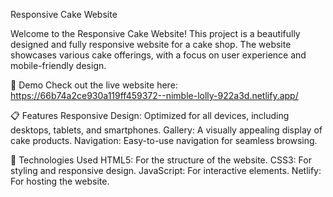 Responsive Cake Website

Welcome to the Responsive Cake Website! This project is a beautifully designed and fully responsive website for a cake shop. The website showcases various cake offerings, with a focus on user experience and mobile-friendly design.

🚀 Demo
Check out the live website here: https://66b74a2ce930a119ff459372--nimble-lolly-922a3d.netlify.app/

📋 Features
Responsive Design: Optimized for all devices, including desktops, tablets, and smartphones.
Gallery: A visually appealing display of cake products.
Navigation: Easy-to-use navigation for seamless browsing.

🔧 Technologies Used
HTML5: For the structure of the website.
CSS3: For styling and responsive design.
JavaScript: For interactive elements.
Netlify: For hosting the website.
